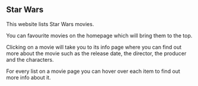 ## Star Wars

This website lists Star Wars movies.

You can favourite movies on the homepage which will bring them to the top.

Clicking on a movie will take you to its info page where you can find out more about the movie such as the release date, the director, the producer and the characters.

For every list on a movie page you can hover over each item to find out more info about it.